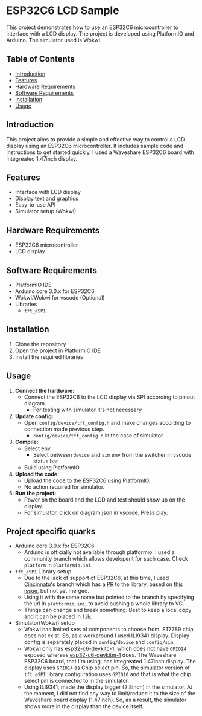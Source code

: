 # ESP32C6 LCD Sample

This project demonstrates how to use an ESP32C6 microcontroller to interface with a LCD display. The project is developed using PlatformIO and Arduino. The simulator used is Wokwi.

## Table of Contents
- [Introduction](#introduction)
- [Features](#features)
- [Hardware Requirements](#hardware-requirements)
- [Software Requirements](#software-requirements)
- [Installation](#installation)
- [Usage](#usage)

## Introduction
This project aims to provide a simple and effective way to control a LCD display using an ESP32C6 microcontroller. It includes sample code and instructions to get started quickly. I used a Waveshare ESP32C6 board with integreated 1.47inch display.

## Features
- Interface with LCD display
- Display text and graphics
- Easy-to-use API
- Simulator setup (Wokwi)

## Hardware Requirements
- ESP32C6 microcontroller
- LCD display

## Software Requirements
- PlatformIO IDE
- Arduino core 3.0.x for ESP32C6
- Wokwi/Wokwi for vscode (Optional)
- Libraries
    - `tft_eSPI`

## Installation
1. Clone the repository
2. Open the project in PlatformIO IDE
3. Install the required libraries

## Usage
1. **Connect the hardware:**
    - Connect the ESP32C6 to the LCD display via SPI according to pinout diagram.
        - For testing with simulator it's not necessary
2. **Update config:**
    - Open `config/device/tft_config.h` and make changes according to connection made previous step.
        - `config/device/tft_config.h` in the case of simulator
3. **Compile:**
    - Select env.
        - Select between `device` and `sim` env from the switcher in vscode status bar
    - Build using PlatformIO
4. **Upload the code:**
    - Upload the code to the ESP32C6 using PlatformIO.
    - No action required for simulator.
5. **Run the project:**
    - Power on the board and the LCD and test should show up on the display.
    - For simulator, click on diagram.json in vscode. Press play.

## Project specific quarks
- Arduino core 3.0.x for ESP32C6
    - Arduino is officially not available through platformio. I used a community branch which allows developent for such case. Check `platform` in `platformio.ini`.
- `tft_eSPI` Library setup
    - Due to the lack of support of ESP32C6, at this time, I used [Cincinnatu](https://github.com/Cincinnatu)'s branch which has a [PR](https://github.com/Bodmer/TFT_eSPI/pull/3399) to the library, based on [this issue](https://github.com/Bodmer/TFT_eSPI/issues/3255), but not yet merged.
    - Using it with the same name but pointed to the branch by specifying the url in `platformio.ini`, to avoid pushing a whole library to VC.
    - Things can change and break something. Best to keep a local copy and it can be placed in `lib`.
- Simulator(Wokwi) setup
    - Wokwi has limited sets of components to choose from. ST7789 chip does not exist. So, as a workaround I used ILI9341 display. Display config is separately placed in `config/device` and `config/sim`.
    - Wokwi only has [esp32-c6-devkitc-1](https://docs.espressif.com/projects/esp-dev-kits/en/latest/esp32c6/esp32-c6-devkitc-1/user_guide.html), which does not have `GPIO14` exposed whereas [esp32-c6-devkitm-1](https://docs.espressif.com/projects/esp-dev-kits/en/latest/esp32c6/esp32-c6-devkitm-1/user_guide.html) does. The Waveshare ESP32C6 board, that I'm using, has integreated 1.47inch display. The display uses `GPIO14` as Chip select pin. So, the simulator version of `tft_eSPI` library configuration uses `GPIO10` and that is what the chip select pin is connected to in the simulator.
    - Using ILI9341, made the display bigger (2.8inch) in the simulator. At the moment, I did not find any way to limit/reduce it to the size of the Waveshare board display (1.47inch). So, as a result, the simulator shows more in the display than the device itself.
